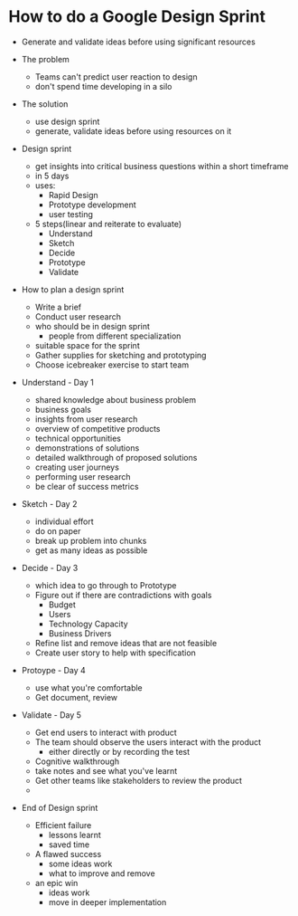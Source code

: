 # How to do a Google Design Sprint

- Generate and validate ideas before using significant resources
- The problem
  - Teams can't predict user reaction to design
  - don't spend time developing in a silo
- The solution
  - use design sprint
  - generate, validate ideas before using resources on it
- Design sprint
  - get insights into critical business questions within a short timeframe
  - in 5 days
  - uses:
    - Rapid Design
    - Prototype development
    - user testing
  - 5 steps(linear and reiterate to evaluate)
    - Understand
    - Sketch
    - Decide
    - Prototype
    - Validate

- How to plan a design sprint
  - Write a brief
  - Conduct user research
  - who should be in design sprint
    - people from different specialization
  - suitable space for the sprint
  - Gather supplies for sketching and prototyping
  - Choose icebreaker exercise to start team

- Understand - Day 1
  - shared knowledge about business problem
  - business goals
  - insights from user research
  - overview of competitive products
  - technical opportunities
  - demonstrations of solutions
  - detailed walkthrough of proposed solutions
  - creating user journeys
  - performing user research
  - be clear of success metrics

- Sketch - Day 2
  - individual effort
  - do on paper
  - break up problem into chunks 
  - get as many ideas as possible

- Decide - Day 3
  - which idea to go through to Prototype
  - Figure out if there are contradictions with goals
    - Budget
    - Users
    - Technology Capacity
    - Business Drivers
  - Refine list and remove ideas that are not feasible
  - Create user story to help with specification

- Protoype - Day 4
  - use what you're comfortable
  - Get document, review

- Validate - Day 5
  - Get end users to interact with product
  - The team should observe the users interact with the product
    - either directly or by recording the test
  - Cognitive walkthrough
  - take notes and see what you've learnt
  - Get other teams like stakeholders to review the product
  -  

- End of Design sprint
  - Efficient failure
    - lessons learnt
    - saved time
  - A flawed success
    - some ideas work
    - what to improve and remove
  - an epic win
    - ideas work
    - move in deeper implementation